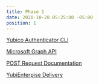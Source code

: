 ```yaml
---
title: Phase 1
date: 2020-10-28 05:25:00 -05:00
position: 1
---
```


[Yubico Authenticator CLI](/phase1/yubico-authenticator-cli/)

[Microsoft Graph API](/phase1/microsoft-graph-api)

[POST Request Documentation](/phase1/postrequests)

[YubiEnterpise Delivery](/phase1/yubienterprise-delivery)